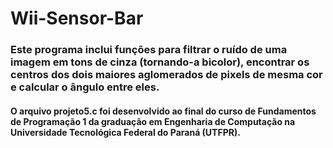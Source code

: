 # Wii-Sensor-Bar

### Este programa inclui funções para filtrar o ruído de uma imagem em tons de cinza (tornando-a bicolor), encontrar os centros dos dois maiores aglomerados de pixels de mesma cor e calcular o ângulo entre eles.

#### O arquivo projeto5.c foi desenvolvido ao final do curso de Fundamentos de Programação 1 da graduação em Engenharia de Computação na Universidade Tecnológica Federal do Paraná (UTFPR). 
